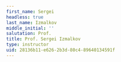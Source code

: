 ```yaml
---
first_name: Sergei
headless: true
last_name: Izmalkov
middle_initial: ''
salutation: Prof.
title: Prof. Sergei Izmalkov
type: instructor
uid: 28136b11-e626-2b3d-80c4-89640134591f
---
```

